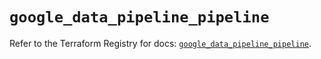# `google_data_pipeline_pipeline`

Refer to the Terraform Registry for docs: [`google_data_pipeline_pipeline`](https://registry.terraform.io/providers/hashicorp/google/5.36.0/docs/resources/data_pipeline_pipeline).
